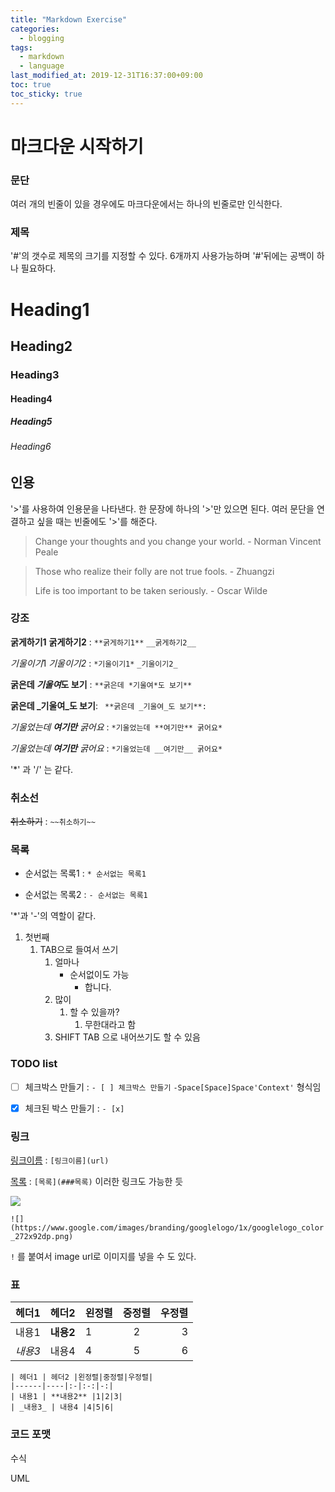 ```yaml
---
title: "Markdown Exercise"
categories:
  - blogging
tags:
  - markdown
  - language
last_modified_at: 2019-12-31T16:37:00+09:00
toc: true
toc_sticky: true
---
```


# 마크다운 시작하기

### 문단

여러 개의 빈줄이 있을 경우에도 마크다운에서는 하나의 빈줄로만 인식한다.

### 제목

'#'의 갯수로 제목의 크기를 지정할 수 있다. 6개까지 사용가능하며 '#'뒤에는 공백이 하나 필요하다.

# Heading1
## Heading2
### Heading3
#### Heading4
##### Heading5
###### Heading6

## 인용

'>'를 사용하여 인용문을 나타낸다. 한 문장에 하나의 '>'만 있으면 된다. 여러 문단을 연결하고 싶을 때는 빈줄에도 '>'를 해준다.

> Change your thoughts and you change your world. - Norman Vincent Peale



> Those who realize their folly are not true fools. - Zhuangzi
>
> 
>
> Life is too important to be taken seriously. - Oscar Wilde

### 강조

**굵게하기1** __굵게하기2__ : `**굵게하기1**` `__굵게하기2__`

*기울이기*1 _기울이기2_  : `*기울이기1*` `_기울이기2_`

 **굵은데 *기울여*도 보기** :  ` **굵은데 *기울여*도 보기** `

 **굵은데 _기울여_도 보기**: ` **굵은데 _기울여_도 보기**:`

*기울었는데 **여기만** 굵어요* : `*기울었는데 **여기만** 굵어요*`

*기울었는데 __여기만__ 굵어요* : `*기울었는데 __여기만__ 굵어요*`

'*' 과 '/' 는 같다.

### 취소선

~~취소하기~~ : `~~취소하기~~`

### 목록

* 순서없는 목록1 : `* 순서없는 목록1 `

- 순서없는 목록2 : `- 순서없는 목록1 `

'*'과 '-'의 역할이 같다.

1. 첫번째
   1. TAB으로 들여서 쓰기
      1. 얼마나
         - 순서없이도 가능
           - 합니다.
      2. 많이
         1. 할 수 있을까?
            1. 무한대라고 함
      3. SHIFT TAB 으로 내어쓰기도 할 수 있음



### TODO list

- [ ] 체크박스 만들기 : `- [ ] 체크박스 만들기` `-Space[Space]Space'Context'` 형식임

- [x] 체크된 박스 만들기 : `- [x] `

 

### 링크

[링크이름](url) : `[링크이름](url)` 

[목록](###목록) : `[목록](###목록)` 이러한 링크도 가능한 듯



![](https://www.google.com/images/branding/googlelogo/1x/googlelogo_color_272x92dp.png)

`![](https://www.google.com/images/branding/googlelogo/1x/googlelogo_color_272x92dp.png)`

`!` 를 붙여서 image url로 이미지를 넣을 수 도 있다.

### 표

| 헤더1   | 헤더2     | 왼정렬 | 중정렬 | 우정렬 |
| ------- | --------- | :----- | :----: | -----: |
| 내용1   | **내용2** | 1      |   2    |      3 |
| _내용3_ | 내용4     | 4      |   5    |      6 |

```
| 헤더1 | 헤더2 |왼정렬|중정렬|우정렬|
|------|----|:-|:-:|-:|
| 내용1 | **내용2** |1|2|3|
| _내용3_ | 내용4 |4|5|6|
```

### 코드 포맷



수식

UML

